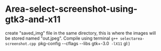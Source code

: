 # Area-select-screenshot-using-gtk3-and-x11
create "saved_img" file in the same directory, this is where the images will be stored named "out.jpeg".
Compile using terminal `g++ selectarea-screenshot.cpp `pkg-config --cflags --libs gtk+-3.0` -lX11`
gl:)

